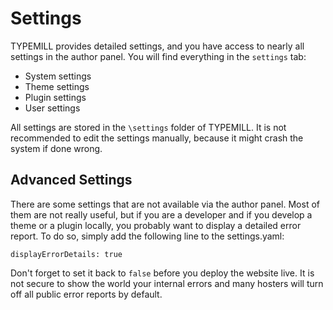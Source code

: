 # Settings

TYPEMILL provides detailed settings, and you have access to nearly all settings in the author panel. You will find everything in the `settings` tab:

* System settings
* Theme settings
* Plugin settings
* User settings

All settings are stored in the `\settings` folder of TYPEMILL. It is not recommended to edit the settings manually, because it might crash the system if done wrong.

## Advanced Settings

There are some settings that are not available via the author panel. Most of them are not really useful, but if you are a developer and if you develop a theme or a plugin locally, you probably want to display a detailed error report. To do so, simply add the following line to the settings.yaml: 

````
displayErrorDetails: true
````

Don't forget to set it back to `false` before you deploy the website live. It is not secure to show the world your internal errors and many hosters will turn off all public error reports by default.